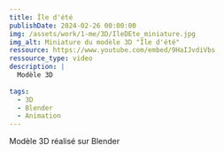 ```yaml
---
title: Île d'été
publishDate: 2024-02-26 00:00:00
img: /assets/work/1-me/3D/IleDEte_miniature.jpg
img_alt: Miniature du modèle 3D "Île d'été"
ressource: https://www.youtube.com/embed/9HaIJvdiVbs
ressource_type: video
description: |
  Modèle 3D
  
tags:
  - 3D
  - Blender
  - Animation
---
```


Modèle 3D réalisé sur Blender